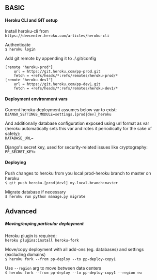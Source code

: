 ## BASIC

#### Heroku CLI and GIT setup 

Install heroku-cli from  
`https://devcenter.heroku.com/articles/heroku-cli`

Authenticate  
`$ heroku login`

Add git remote by appending it to ./.git/config  
```
[remote "heroku-prod"]
    url = https://git.heroku.com/pp-prod.git
    fetch = +refs/heads/*:refs/remotes/heroku-prod/*
[remote "heroku-dev1"]
    url = https://git.heroku.com/pp-dev1.git
    fetch = +refs/heads/*:refs/remotes/heroku-dev1/*
```

#### Deployment environment vars

Current heroku deployment assumes below var to exist:  
`DJANGO_SETTINGS_MODULE=settings.[prod|dev]_heroku`

And additionally database configuration exposed using url format as var (heroku automatically sets this var and rotes it periodically for the sake of safety):  
`DATABASE_URL=`

Django's secret key, used for security-related issues like cryptography:     
`PP_SECRET_KEY=`


#### Deploying

Push changes to heroku from you local prod-heroku branch to master on heroku  
`$ git push heroku-[prod|dev1] my-local-branch:master`

Migrate database if necessary  
`$ heroku run python manage.py migrate`



## Advanced

##### Moving/coping particular deployment 

Heroku plugin is required:  
`heroku plugins:install heroku-fork` 


Move/copy deployment with all add-ons (eg. databases) and settings (excluding domains)  
`$ heroku fork --from pp-deploy --to pp-deploy-copy1`


Use `--region` arg to move between data centers  
`$ heroku fork --from pp-deploy --to pp-deploy-copy1 --region eu`